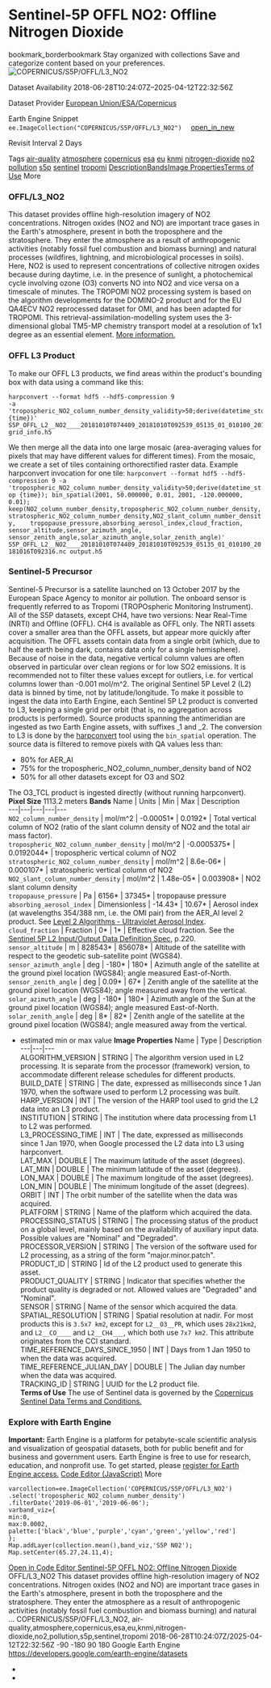  
#  Sentinel-5P OFFL NO2: Offline Nitrogen Dioxide 
bookmark_borderbookmark Stay organized with collections  Save and categorize content based on your preferences.
![COPERNICUS/S5P/OFFL/L3_NO2](https://developers.google.com/earth-engine/datasets/images/COPERNICUS/COPERNICUS_S5P_OFFL_L3_NO2_sample.png) 

Dataset Availability
    2018-06-28T10:24:07Z–2025-04-12T22:32:56Z 

Dataset Provider
     [ European Union/ESA/Copernicus ](https://sentinel.esa.int/web/sentinel/user-guides/sentinel-5p-tropomi) 

Earth Engine Snippet
     `    ee.ImageCollection("COPERNICUS/S5P/OFFL/L3_NO2")   ` [ open_in_new ](https://code.earthengine.google.com/?scriptPath=Examples:Datasets/COPERNICUS/COPERNICUS_S5P_OFFL_L3_NO2) 

Revisit Interval
    2 Days 

Tags
     [air-quality](https://developers.google.com/earth-engine/datasets/tags/air-quality) [atmosphere](https://developers.google.com/earth-engine/datasets/tags/atmosphere) [copernicus](https://developers.google.com/earth-engine/datasets/tags/copernicus) [esa](https://developers.google.com/earth-engine/datasets/tags/esa) [eu](https://developers.google.com/earth-engine/datasets/tags/eu) [knmi](https://developers.google.com/earth-engine/datasets/tags/knmi) [nitrogen-dioxide](https://developers.google.com/earth-engine/datasets/tags/nitrogen-dioxide) [no2](https://developers.google.com/earth-engine/datasets/tags/no2) [pollution](https://developers.google.com/earth-engine/datasets/tags/pollution) [s5p](https://developers.google.com/earth-engine/datasets/tags/s5p) [sentinel](https://developers.google.com/earth-engine/datasets/tags/sentinel) [tropomi](https://developers.google.com/earth-engine/datasets/tags/tropomi)
[Description](https://developers.google.com/earth-engine/datasets/catalog/COPERNICUS_S5P_OFFL_L3_NO2#description)[Bands](https://developers.google.com/earth-engine/datasets/catalog/COPERNICUS_S5P_OFFL_L3_NO2#bands)[Image Properties](https://developers.google.com/earth-engine/datasets/catalog/COPERNICUS_S5P_OFFL_L3_NO2#image-properties)[Terms of Use](https://developers.google.com/earth-engine/datasets/catalog/COPERNICUS_S5P_OFFL_L3_NO2#terms-of-use) More
### OFFL/L3_NO2
This dataset provides offline high-resolution imagery of NO2 concentrations.
Nitrogen oxides (NO2 and NO) are important trace gases in the Earth's atmosphere, present in both the troposphere and the stratosphere. They enter the atmosphere as a result of anthropogenic activities (notably fossil fuel combustion and biomass burning) and natural processes (wildfires, lightning, and microbiological processes in soils). Here, NO2 is used to represent concentrations of collective nitrogen oxides because during daytime, i.e. in the presence of sunlight, a photochemical cycle involving ozone (O3) converts NO into NO2 and vice versa on a timescale of minutes. The TROPOMI NO2 processing system is based on the algorithm developments for the DOMINO-2 product and for the EU QA4ECV NO2 reprocessed dataset for OMI, and has been adapted for TROPOMI. This retrieval-assimilation-modelling system uses the 3-dimensional global TM5-MP chemistry transport model at a resolution of 1x1 degree as an essential element. [More information.](http://www.tropomi.eu/data-products/nitrogen-dioxide)
### OFFL L3 Product
To make our OFFL L3 products, we find areas within the product's bounding box with data using a command like this:
```
harpconvert --format hdf5 --hdf5-compression 9
-a 'tropospheric_NO2_column_number_density_validity>50;derive(datetime_stop {time})'
S5P_OFFL_L2__NO2____20181010T074409_20181010T092539_05135_01_010100_20181016T092316.nc
grid_info.h5

```

We then merge all the data into one large mosaic (area-averaging values for pixels that may have different values for different times). From the mosaic, we create a set of tiles containing orthorectified raster data.
Example harpconvert invocation for one tile: `harpconvert --format hdf5 --hdf5-compression 9 -a 'tropospheric_NO2_column_number_density_validity>50;derive(datetime_stop {time}); bin_spatial(2001, 50.000000, 0.01, 2001, -120.000000, 0.01); keep(NO2_column_number_density,tropospheric_NO2_column_number_density,    stratospheric_NO2_column_number_density,NO2_slant_column_number_density,    tropopause_pressure,absorbing_aerosol_index,cloud_fraction,    sensor_altitude,sensor_azimuth_angle,    sensor_zenith_angle,solar_azimuth_angle,solar_zenith_angle)' S5P_OFFL_L2__NO2____20181010T074409_20181010T092539_05135_01_010100_20181016T092316.nc output.h5`
### Sentinel-5 Precursor
Sentinel-5 Precursor is a satellite launched on 13 October 2017 by the European Space Agency to monitor air pollution. The onboard sensor is frequently referred to as Tropomi (TROPOspheric Monitoring Instrument).
All of the S5P datasets, except CH4, have two versions: Near Real-Time (NRTI) and Offline (OFFL). CH4 is available as OFFL only. The NRTI assets cover a smaller area than the OFFL assets, but appear more quickly after acquisition. The OFFL assets contain data from a single orbit (which, due to half the earth being dark, contains data only for a single hemisphere).
Because of noise in the data, negative vertical column values are often observed in particular over clean regions or for low SO2 emissions. It is recommended not to filter these values except for outliers, i.e. for vertical columns lower than -0.001 mol/m^2.
The original Sentinel 5P Level 2 (L2) data is binned by time, not by latitude/longitude. To make it possible to ingest the data into Earth Engine, each Sentinel 5P L2 product is converted to L3, keeping a single grid per orbit (that is, no aggregation across products is performed).
Source products spanning the antimeridian are ingested as two Earth Engine assets, with suffixes _1 and _2.
The conversion to L3 is done by the [harpconvert](https://cdn.rawgit.com/stcorp/harp/master/doc/html/harpconvert.html) tool using the `bin_spatial` operation. The source data is filtered to remove pixels with QA values less than:
  * 80% for AER_AI
  * 75% for the tropospheric_NO2_column_number_density band of NO2
  * 50% for all other datasets except for O3 and SO2


The O3_TCL product is ingested directly (without running harpconvert).
**Pixel Size** 1113.2 meters 
**Bands**
Name | Units | Min | Max | Description  
---|---|---|---|---  
`NO2_column_number_density` | mol/m^2 |  -0.00051*  |  0.0192*  | Total vertical column of NO2 (ratio of the slant column density of NO2 and the total air mass factor).  
`tropospheric_NO2_column_number_density` | mol/m^2 |  -0.0005375*  |  0.0192044*  | tropospheric vertical column of NO2  
`stratospheric_NO2_column_number_density` | mol/m^2 |  8.6e-06*  |  0.000107*  | stratospheric vertical column of NO2  
`NO2_slant_column_number_density` | mol/m^2 |  1.48e-05*  |  0.003908*  | NO2 slant column density  
`tropopause_pressure` | Pa |  6156*  |  37345*  | tropopause pressure  
`absorbing_aerosol_index` | Dimensionless |  -14.43*  |  10.67*  | Aerosol index (at wavelengths 354/388 nm, i.e. the OMI pair) from the AER_AI level 2 product. See [Level 2 Algorithms - Ultraviolet Aerosol Index](https://sentinel.esa.int/web/sentinel/data-products/-/asset_publisher/fp37fc19FN8F/content/sentinel-5-precursor-level-2-ultraviolet-aerosol-index).  
`cloud_fraction` | Fraction |  0*  |  1*  | Effective cloud fraction. See the [Sentinel 5P L2 Input/Output Data Definition Spec](https://sentinels.copernicus.eu/documents/247904/3119978/Sentinel-5P-Level-2-Input-Output-Data-Definition), p.220.  
`sensor_altitude` | m |  828543*  |  856078*  | Altitude of the satellite with respect to the geodetic sub-satellite point (WGS84).  
`sensor_azimuth_angle` | deg |  -180*  |  180*  | Azimuth angle of the satellite at the ground pixel location (WGS84); angle measured East-of-North.  
`sensor_zenith_angle` | deg |  0.09*  |  67*  | Zenith angle of the satellite at the ground pixel location (WGS84); angle measured away from the vertical.  
`solar_azimuth_angle` | deg |  -180*  |  180*  | Azimuth angle of the Sun at the ground pixel location (WGS84); angle measured East-of-North.  
`solar_zenith_angle` | deg |  8*  |  82*  | Zenith angle of the satellite at the ground pixel location (WGS84); angle measured away from the vertical.  
* estimated min or max value 
**Image Properties**
Name | Type | Description  
---|---|---  
ALGORITHM_VERSION | STRING | The algorithm version used in L2 processing. It is separate from the processor (framework) version, to accommodate different release schedules for different products.  
BUILD_DATE | STRING | The date, expressed as milliseconds since 1 Jan 1970, when the software used to perform L2 processing was built.  
HARP_VERSION | INT | The version of the HARP tool used to grid the L2 data into an L3 product.  
INSTITUTION | STRING | The institution where data processing from L1 to L2 was performed.  
L3_PROCESSING_TIME | INT | The date, expressed as milliseconds since 1 Jan 1970, when Google processed the L2 data into L3 using harpconvert.  
LAT_MAX | DOUBLE | The maximum latitude of the asset (degrees).  
LAT_MIN | DOUBLE | The minimum latitude of the asset (degrees).  
LON_MAX | DOUBLE | The maximum longitude of the asset (degrees).  
LON_MIN | DOUBLE | The minimum longitude of the asset (degrees).  
ORBIT | INT | The orbit number of the satellite when the data was acquired.  
PLATFORM | STRING | Name of the platform which acquired the data.  
PROCESSING_STATUS | STRING | The processing status of the product on a global level, mainly based on the availability of auxiliary input data. Possible values are "Nominal" and "Degraded".  
PROCESSOR_VERSION | STRING | The version of the software used for L2 processing, as a string of the form "major.minor.patch".  
PRODUCT_ID | STRING | Id of the L2 product used to generate this asset.  
PRODUCT_QUALITY | STRING | Indicator that specifies whether the product quality is degraded or not. Allowed values are "Degraded" and "Nominal".  
SENSOR | STRING | Name of the sensor which acquired the data.  
SPATIAL_RESOLUTION | STRING | Spatial resolution at nadir. For most products this is `3.5x7 km2`, except for `L2__O3__PR`, which uses `28x21km2`, and `L2__CO____` and `L2__CH4___`, which both use `7x7 km2`. This attribute originates from the CCI standard.  
TIME_REFERENCE_DAYS_SINCE_1950 | INT | Days from 1 Jan 1950 to when the data was acquired.  
TIME_REFERENCE_JULIAN_DAY | DOUBLE | The Julian day number when the data was acquired.  
TRACKING_ID | STRING | UUID for the L2 product file.  
**Terms of Use**
The use of Sentinel data is governed by the [Copernicus Sentinel Data Terms and Conditions.](https://sentinel.esa.int/documents/247904/690755/Sentinel_Data_Legal_Notice)
### Explore with Earth Engine
**Important:** Earth Engine is a platform for petabyte-scale scientific analysis and visualization of geospatial datasets, both for public benefit and for business and government users. Earth Engine is free to use for research, education, and nonprofit use. To get started, please [register for Earth Engine access.](https://console.cloud.google.com/earth-engine)
[Code Editor (JavaScript)](https://developers.google.com/earth-engine/datasets/catalog/COPERNICUS_S5P_OFFL_L3_NO2#code-editor-javascript-sample) More
```
varcollection=ee.ImageCollection('COPERNICUS/S5P/OFFL/L3_NO2')
.select('tropospheric_NO2_column_number_density')
.filterDate('2019-06-01','2019-06-06');
varband_viz={
min:0,
max:0.0002,
palette:['black','blue','purple','cyan','green','yellow','red']
};
Map.addLayer(collection.mean(),band_viz,'S5P N02');
Map.setCenter(65.27,24.11,4);
```
[ Open in Code Editor ](https://code.earthengine.google.com/?scriptPath=Examples:Datasets/COPERNICUS/COPERNICUS_S5P_OFFL_L3_NO2)
[ Sentinel-5P OFFL NO2: Offline Nitrogen Dioxide ](https://developers.google.com/earth-engine/datasets/catalog/COPERNICUS_S5P_OFFL_L3_NO2)
OFFL/L3_NO2 This dataset provides offline high-resolution imagery of NO2 concentrations. Nitrogen oxides (NO2 and NO) are important trace gases in the Earth's atmosphere, present in both the troposphere and the stratosphere. They enter the atmosphere as a result of anthropogenic activities (notably fossil fuel combustion and biomass burning) and natural …
COPERNICUS/S5P/OFFL/L3_NO2, air-quality,atmosphere,copernicus,esa,eu,knmi,nitrogen-dioxide,no2,pollution,s5p,sentinel,tropomi 
2018-06-28T10:24:07Z/2025-04-12T22:32:56Z
-90 -180 90 180 
Google Earth Engine
https://developers.google.com/earth-engine/datasets
  * [ ](https://doi.org/https://sentinel.esa.int/web/sentinel/user-guides/sentinel-5p-tropomi)
  * [ ](https://doi.org/https://developers.google.com/earth-engine/datasets/catalog/COPERNICUS_S5P_OFFL_L3_NO2)


